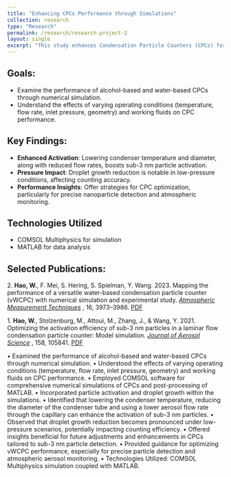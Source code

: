 ```yaml
---
title: "Enhancing CPCs Performance through Simulations"
collection: research
type: "Research"
permalink: /research/research-project-2
layout: single
excerpt: "This study enhances Condensation Particle Counters (CPCs) for sub-3 nm particle detection, using COMSOL and MATLAB simulations to investigate the effects of operating conditions on its activation and droplet growth. Key strategies include lowering condenser temperature, reducing tube diameter, and optimizing flow rates, particularly under low-pressure scenarios, to improve particle activation and counting efficiency. These findings guide future CPC improvements for precise aerosol monitoring."
---
```


## Goals:
- Examine the performance of alcohol-based and water-based CPCs through numerical simulation.
- Understand the effects of varying operating conditions (temperature, flow rate, inlet pressure, geometry) and working fluids on CPC performance.

## Key Findings:
- **Enhanced Activation**: Lowering condenser temperature and diameter, along with reduced flow rates, boosts sub-3 nm particle activation.
- **Pressure Impact**: Droplet growth reduction is notable in low-pressure conditions, affecting counting accuracy.
- **Performance Insights**: Offer strategies for CPC optimization, particularly for precise nanoparticle detection and atmospheric monitoring.

## Technologies Utilized
- COMSOL Multiphysics for simulation
- MATLAB for data analysis

## Selected Publications:
2\. **Hao, W.**, F. Mei, S. Hering, S. Spielman, Y. Wang. 2023. Mapping the performance of a versatile water-based condensation particle counter (vWCPC) with numerical simulation and experimental study. [*Atmospheric Measurement Techniques*](https://amt.copernicus.org/articles/16/3973/2023/) , 16, 3973–3986. [PDF](https://davidhao1994.github.io/weixinghao.github.io/files/Publication_9.pdf)

1\. **Hao, W.**, Stolzenburg, M., Attoui, M., Zhang, J., & Wang, Y. 2021. Optimizing the activation efficiency of sub-3 nm particles in a laminar flow condensation particle counter: Model simulation. [*Journal of Aerosol Science*](https://www.sciencedirect.com/science/article/pii/S0021850221005723) , 158, 105841. [PDF](https://davidhao1994.github.io/weixinghao.github.io/files/Publication_3.pdf)

•	Examined the performance of alcohol-based and water-based CPCs through numerical simulation.
•	Understood the effects of varying operating conditions (temperature, flow rate, inlet pressure, geometry) and working fluids on CPC performance.
•	Employed COMSOL software for comprehensive numerical simulations of CPCs and post-processing of MATLAB.
•	Incorporated particle activation and droplet growth within the simulations.
•	Identified that lowering the condenser temperature, reducing the diameter of the condenser tube and using a lower aerosol flow rate through the capillary can enhance the activation of sub-3 nm particles.
•	Observed that droplet growth reduction becomes pronounced under low-pressure scenarios, potentially impacting counting efficiency.
•	Offered insights beneficial for future adjustments and enhancements in CPCs tailored to sub-3 nm particle detection.
•	Provided guidance for optimizing vWCPC performance, especially for precise particle detection and atmospheric aerosol monitoring.
•	Technologies Utilized: COMSOL Multiphysics simulation coupled with MATLAB.
